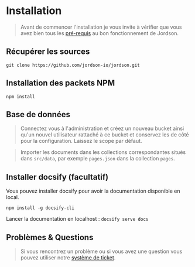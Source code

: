 # Installation

> Avant de commencer l'installation je vous invite à vérifier que vous avez bien tous les [pré-requis](/fr-fr/bien-commencer/prerequis) au bon fonctionnement de Jordson.

## Récupérer les sources

``` 
git clone https://github.com/jordson-io/jordson.git 
```

## Installation des packets NPM

```
npm install
```

## Base de données

> Connectez vous à l'administration et créez un nouveau bucket ainsi qu'un nouvel utilisateur rattaché à ce bucket et conservez les de côté pour la configuration. Laissez le scope par défaut.

> Importer les documents dans les collections correspondantes situés dans `src/data`, par exemple `pages.json` dans la collection `pages`.

## Installer docsify (facultatif)

Vous pouvez installer docsify pour avoir la documentation disponible en local.

```
npm install -g docsify-cli
```

Lancer la documentation en localhost : `docsify serve docs`

## Problèmes & Questions

> Si vous rencontrez un problème ou si vous avez une question vous pouvez utiliser notre [système de ticket](https://github.com/jordson-io/jordson/issues).